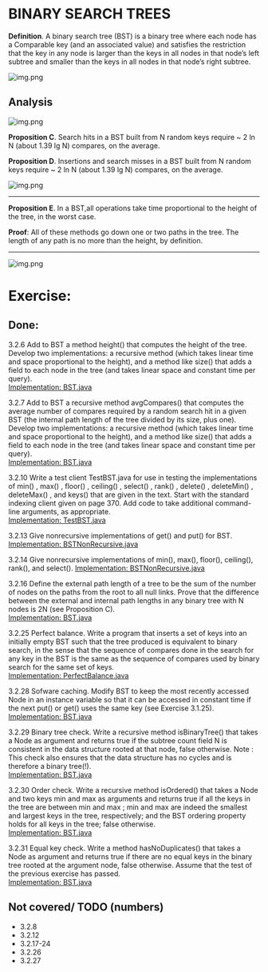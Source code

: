 # BINARY SEARCH TREES

**Definition**. A binary search tree (BST) is a binary tree where
each node has a Comparable key (and an associated value) and
satisfies the restriction that the key in any node is larger than
the keys in all nodes in that node’s left subtree and smaller
than the keys in all nodes in that node’s right subtree.

![img.png](../../resources/BST_trace.png)

## Analysis

![img.png](../../resources/BST_posibilities.png)

**Proposition C**. Search hits in a BST built from N random keys
require ~ 2 ln N (about 1.39 lg N) compares, on the average.

**Proposition D**. Insertions and search misses in a BST built from N
random keys require ~ 2 ln N (about 1.39 lg N) compares,
on the average.

![img.png](../../resources/deletion_in_BST.png)

___
**Proposition E**. In a BST,all operations take time proportional to
the height of the tree, in the worst case.

**Proof**: All of these methods go down one or two paths in the tree.
The length of any path is no more than the height, by definition.
***

![img.png](../../resources/BST_summary.png)

# Exercise:

## Done:

3.2.6 Add to BST a method height() that computes the height of the
tree. Develop two implementations: a recursive method (which takes
linear time and space proportional to the height), and a method
like size() that adds a field to each node in the tree (and takes
linear space and constant time per query).  
[Implementation: BST.java](./BST.java)

3.2.7 Add to BST a recursive method avgCompares() that computes the average number of
compares required by a random search hit in a given BST (the internal path length of the
tree divided by its size, plus one). Develop two implementations: a recursive method
(which takes linear time and space proportional to the height), and a method like size()
that adds a field to each node in the tree (and takes linear space and constant time per query).  
[Implementation: BST.java](./BST.java)

3.2.10 Write a test client TestBST.java for use in testing the implementations of
min() , max() , floor() , ceiling() , select() , rank() , delete() , deleteMin() ,
deleteMax() , and keys() that are given in the text. Start with the standard indexing
client given on page 370. Add code to take additional command-line arguments, as appropriate.  
[Implementation: TestBST.java](./exercises/TestBST.java)

3.2.13 Give nonrecursive implementations of get() and put() for BST.  
[Implementation: BSTNonRecursive.java](./BSTNonRecursive.java)

3.2.14 Give nonrecursive implementations of min(), max(), floor(), ceiling(), rank(), and select().
[Implementation: BSTNonRecursive.java](./BSTNonRecursive.java)

3.2.16 Define the external path length of a tree to be the sum of the number of nodes on
the paths from the root to all null links. Prove that the difference between the external
and internal path lengths in any binary tree with N nodes is 2N (see Proposition C).  
[Implementation: BST.java](./BST.java)

3.2.25 Perfect balance. Write a program that inserts a set of keys into an initially empty
BST such that the tree produced is equivalent to binary search, in the sense that the
sequence of compares done in the search for any key in the BST is the same as the sequence
of compares used by binary search for the same set of keys.  
[Implementation: PerfectBalance.java](./creative/PerfectBalance.java)

3.2.28 Sofware caching. Modify BST to keep the most recently accessed Node in an instance
variable so that it can be accessed in constant time if the next put() or get() uses the
same key (see Exercise 3.1.25).  
[Implementation: BST.java](./BST.java)

3.2.29 Binary tree check. Write a recursive method isBinaryTree() that takes a Node as
argument and returns true if the subtree count field N is consistent in the data structure
rooted at that node, false otherwise.
Note : This check also ensures that the data structure has no cycles and is therefore a
binary tree(!).  
[Implementation: BST.java](./BST.java)

3.2.30 Order check. Write a recursive method isOrdered() that takes a Node and two
keys min and max as arguments and returns true if all the keys in the tree are between
min and max ; min and max are indeed the smallest and largest keys in the tree,
respectively; and the BST ordering property holds for all keys in the tree; false otherwise.  
[Implementation: BST.java](./BST.java)

3.2.31 Equal key check. Write a method hasNoDuplicates() that takes a Node as argument and
returns true if there are no equal keys in the binary tree rooted at the argument node, false
otherwise. Assume that the test of the previous exercise has passed.  
[Implementation: BST.java](./BST.java)

## Not covered/ TODO (numbers)

- 3.2.8
- 3.2.12
- 3.2.17-24
- 3.2.26
- 3.2.27
